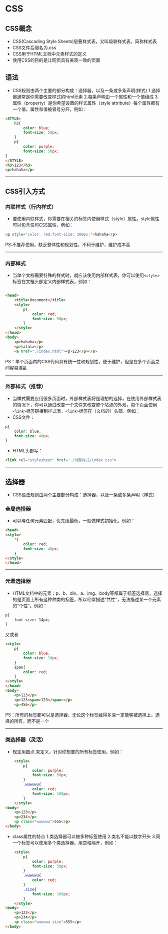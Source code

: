 # CSS
## CSS概念
* CSS(Cascading Style Sheets)层叠样式表，又叫级联样式表，简称样式表
* CSS文件后缀名为.css
* CSS用于HTML文档中元素样式的定义
* 使用CSS的目的是让网页具有美观一致的页面
## 语法
* CSS规则由两个主要的部分构成：选择器，以及一条或多条声明(样式)
1.选择器通常是你需要改变样式的html元素
2.每条声明由一个属性和一个值组成
3.属性（property）是你希望设置的样式属性（style attribute）每个属性都有一个值，属性和值被冒号分开，例如：
```html
<STYLE>
    h3{
        color: blue;
        font-size: 50px;
    }
    p{
        color: purple;
        font-size: 50px;
}
</STYLE>
<h3>123</h3>
<p>hahaha</p>
```
------------
## CSS引入方式
### 内联样式（行内样式）
* 要使用内联样式，你需要在相关的标签内使用样式（style）属性。style属性可以包含任何CSS属性，例如：
```html
<p style="color: red;font-size: 100px;">hahaha</p>
```
PS:不推荐使用，缺乏整体性和规划性，不利于维护，维护成本高

------------
### 内部样式
* 当单个文档需要特殊的样式时，就应该使用内部样式表，你可以使用`<style>`标签在文档头部定义内部样式表，例如：
```html

<head>
    <title>Document</title>
    <style>
        p{
            color: red;
            font-size: 50px;
        }
    </style>
</head>
<body>
    <p>hahaha</p>
    <p>lalala</p>
    <a href="./index.html"><p>123</p></a>
```
PS：单个页面内的CSS代码具有统一性和规划性，便于维护，但是在多个页面之间容易混乱

------------
### 外部样式（推荐）
* 当样式需要应用很多页面时，外部样式表将是理想的选择，在使用外部样式表的情况下，你可以通过改变一个文件来改变整个站点的外观，每个页面使用`<link>`标签链接到样式表，`<link>`标签在（文档的）头部，例如：
* CSS文件：
```css
p{
    color: blue;
    font-size: 40px;
}
```
* HTML头部写：
```html
<link rel="stylesheet" href="./外部样式/index.css">
```
---------------
## 选择器
* CSS语法规则由两个主要部分构成：选择器，以及一条或多条声明（样式）
### 全局选择器
* 可以与任何元素匹配，优先级最低，一般做样式初始化，例如：
```html
<head>
<style>
    *{
        color: red;
        font-size: 40px;
    }
</style>
</head>
```
----------
### 元素选择器
* HTML文档中的元素：p、b、div、a、img、body等都属于标签选择器，选择的是页面上所有这种种类的标签，所以经常描述“共性”，无法描述某一个元素的“个性”。例如：
```html
p{
    font-size: 14px;
}
```
又或者
```html
<style>
    p{
        color: blue;
        font-size: 10px;
    }
    span{
        color: red;
    }
</style>
</head>
<body>
    <p>123</p>
    <p>123<span>123</span></p>
    <p>456</p>
```
PS：所有的标签都可以是选择器，无论这个标签藏得多深一定能够被选择上，选择的所有，而不是一个

-------------
### 类选择器（灵活）
* 规定用圆点.来定义，针对你想要的所有标签使用，例如：
```html
    <style>
        p{
            color: purple;
            font-size: 50px;
        }
        .wuwuwu{
            color: red;
            font-size: 100px;
        }
    </style>
<body>
    <p>123</p>
    <p>234</p>
    <p class="wuwuwu">555</p>
</body>
```
* class属性的特点
1.类选择器可以被多种标签使用
2.类名不能以数字开头
3.同一个标签可以使用多个类选择器，用空格隔开，例如：
```html
    <style>
        p{
            color: purple;
            font-size: 50px;
        }
        .wuwuwu{
            color: red;
        }
        .size{
            font-size: 100px;
        }
    </style>
<body>
    <p>123</p>
    <p>234</p>
    <p class="wuwuwu size">555</p>
</body>
```